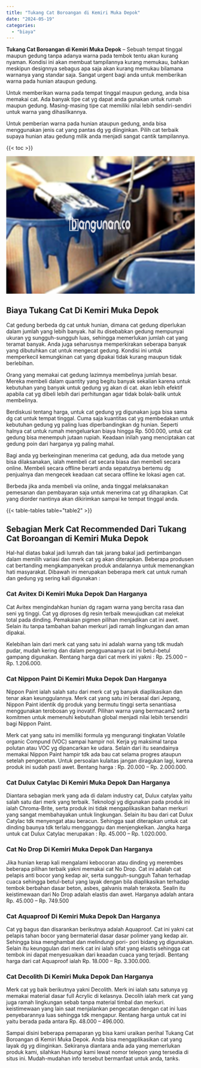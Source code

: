 ```yaml
---
title: "Tukang Cat Boroangan di Kemiri Muka Depok"
date: "2024-05-19"
categories: 
  - "biaya"
---
```


**Tukang Cat Boroangan di Kemiri Muka Depok** – Sebuah tempat tinggal maupun gedung tanpa adanya warna pada tembok tentu akan kurang nyaman. Kondisi ini akan membuat tampilannya kurang memukau, bahkan meskipun designnya sebagus apa saja akan kurang memukau bilamana warnanya yang standar saja. Sangat urgent bagi anda untuk memberikan warna pada hunian ataupun gedung.

Untuk memberikan warna pada tempat tinggal maupun gedung, anda bisa memakai cat. Ada banyak tipe cat yg dapat anda gunakan untuk rumah maupun gedung. Masing-masing tipe cat memiliki nilai lebih sendiri-sendiri untuk warna yang dihasilkannya.

Untuk pemberian warna pada hunian ataupun gedung, anda bisa menggunakan jenis cat yang pantas dg yg diinginkan. Pilih cat terbaik supaya hunian atau gedung milik anda menjadi sangat cantik tampilannya.

{{< toc >}}

![Tukang Cat Boroangan di Kemiri Muka Depok](/images/jasa-cat-murah10.png)

## Biaya Tukang Cat Di Kemiri Muka Depok

Cat gedung berbeda dg cat untuk hunian, dimana cat gedung diperlukan dalam jumlah yang lebih banyak. hal itu disebabkan gedung mempunyai ukuran yg sungguh-sungguh luas, sehingga memerlukan jumlah cat yang teramat banyak. Anda juga seharusnya memperkirakan seberapa banyak yang dibutuhkan cat untuk mengecat gedung. Kondisi ini untuk memperkecil kemungkinan cat yang dipakai tidak kurang maupun tidak berlebihan.

Orang yang memakai cat gedung lazimnya membelinya jumlah besar. Mereka membeli dalam quantity yang begitu banyak sekalian karena untuk kebutuhan yang banyak untuk gedung yg akan di cat. akan lebih efektif apabila cat yg dibeli lebih dari perhitungan agar tidak bolak-balik untuk membelinya.

Berdiskusi tentang harga, untuk cat gedung yg digunakan juga bisa sama dg cat untuk tempat tinggal. Cuma saja kuantitas cat yg membedakan untuk kebutuhan gedung yg paling luas diperbandingkan dg hunian. Seperti halnya cat untuk rumah mengeluarkan biaya hingga Rp. 500.000, untuk cat gedung bisa menempuh jutaan rupiah. Keadaan inilah yang menciptakan cat gedung poin dari harganya yg paling mahal.

Bagi anda yg berkeinginan menerima cat gedung, ada dua metode yang bisa dilaksanakan, ialah membeli cat secara biasa dan membeli secara online. Membeli secara offline berarti anda sepatutnya bertemu dg penjualnya dan mengecek keadaan cat secara offline ke lokasi agen cat.

Berbeda jika anda membeli via online, anda tinggal melaksanakan pemesanan dan pembayaran saja untuk menerima cat yg diharapkan. Cat yang diorder nantinya akan dikirimkan sampai ke tempat tinggal anda.

{{< table-tables table="table2" >}}

## Sebagian Merk Cat Recommended Dari Tukang Cat Boroangan di Kemiri Muka Depok

Hal-hal diatas bakal jadi lumrah dan tak jarang bakal jadi pertimbangan dalam memilih variasi dan merk cat yg akan diterapkan. Beberapa produsen cat bertanding mengkampanyekan produk andalannya untuk memenangkan hati masyarakat. Dibawah ini merupakan beberapa merk cat untuk rumah dan gedung yg sering kali digunakan :

### Cat Avitex Di Kemiri Muka Depok Dan Harganya

Cat Avitex mengindahkan hunian dg ragam warna yang bercita rasa dan seni yg tinggi. Cat yg diproses dg resin terbaik mewujudkan cat melekat total pada dinding. Pemakaian pigmen pilihan menjadikan cat ini awet. Selain itu tanpa tambahan bahan merkuri jadi ramah lingkungan dan aman dipakai.

Kelebihan lain dari merk cat yang satu ini adalah warna yang tdk mudah pudar, mudah kering dan dalam pengguanaanya cat ini betul-betul gampang digunakan. Rentang harga dari cat merk ini yakni : Rp. 25.000 – Rp. 1.206.000.

### Cat Nippon Paint Di Kemiri Muka Depok Dan Harganya

Nippon Paint ialah salah satu dari merk cat yg banyak diaplikasikan dan tenar akan keunggulannya. Merk cat yang satu ini berasal dari Jepang, Nippon Paint identik dg produk yang bermutu tinggi serta senantiasa menggunakan terobosan yg inovatif. Pilihan warna yang bermacam2 serta komitmen untuk memenuhi kebutuhan global menjadi nilai lebih tersendiri bagi Nippon Paint.

Merk cat yang satu ini memiliki formula yg mengurangi tingkatan Volatile organic Compund (VOC) sampai hampir nol. Kerja yg maksimal tanpa polutan atau VOC yg dipancarkan ke udara. Selain dari itu seandainya memakai Nippon Paint hampir tdk ada bau cat selama progres ataupun setelah pengecetan. Untuk persoalan kulaitas jangan diragukan lagi, karena produk ini sudah pasti awet. Bentang harga : Rp. 20.000 – Rp. 2.000.000.

### Cat Dulux Catylac Di Kemiri Muka Depok Dan Harganya

Diantara sebagian merk yang ada di dalam industry cat, Dulux catylax yaitu salah satu dari merk yang terbaik. Teknologi yg digunakan pada produk ini ialah Chroma-Brite, serta produk ini tidak mengaplikasikan bahan merkuri yang sangat membahayakan untuk lingkungan. Selain itu bau dari cat Dulux Catylac tdk menyengat atau beracun. Sehingga saat diterapkan untuk cat dinding baunya tdk terlalu mengganggu dan menjengkelkan. Jangka harga untuk cat Dulux Catylac merupakan : Rp. 45.000 – Rp. 1.020.000.

### Cat No Drop Di Kemiri Muka Depok Dan Harganya

Jika hunian kerap kali mengalami kebocoran atau dinding yg merembes beberapa pilihan terbaik yakni memakai cat No Drop. Cat ini adalah cat pelapis anti bocor yang kedap air, serta sungguh-sungguh Tahan terhadap cuaca sehingga betul-betul yang layak dengan bila diaplikasikan terhadap tembok berbahan dasar beton, asbes, galvanis malah terakota. Sealin itu keistimewaan dari No Drop adalah elastis dan awet. Harganya adalah antara Rp. 45.000 – Rp. 749.500

### Cat Aquaproof Di Kemiri Muka Depok Dan Harganya

Cat yg bagus dan disarankan berikutnya adalah Aquaproof. Cat ini yakni cat pelapis tahan bocor yang bermaterial dasar dasar polimer yang kedap air. Sehingga bisa menghambat dan melindungi pori- pori bidang yg digunakan. Selain itu keunggulan dari merk cat ini ialah sifat yang elastis sehingga cat tembok ini dapat menyesuaikan dari keaadan cuaca yang terjadi. Bentang harga dari cat Aquaproof ialah Rp. 18.000 – Rp. 3.300.000.

### Cat Decolith Di Kemiri Muka Depok Dan Harganya

Merk cat yg baik berikutnya yakni Decolith. Merk ini ialah satu satunya yg memakai material dasar full Acrylic di kelasnya. Decolih ialah merk cat yang juga ramah lingkungan sebab tanpa material timbal dan merkuri. keistimewaan yang lain saat menjalankan pengecatan dengan cat ini luas penyebarannya luas sehingga tdk mengapur. Rentang harga untuk cat ini yaitu berada pada antara Rp. 48.000 – 496.000.

Sampai disini beberapa pemaparan yg bisa kami uraikan perihal Tukang Cat Boroangan di Kemiri Muka Depok. Anda bisa mengaplikasikan cat yang layak dg yg diinginkan. Sekiranya diantara anda ada yang memerlukan produk kami, silahkan Hubungi kami lewat nomor telepon yang tersedia di situs ini. Mudah-mudahan info tersebut bermanfaat untuk anda, tanks.
